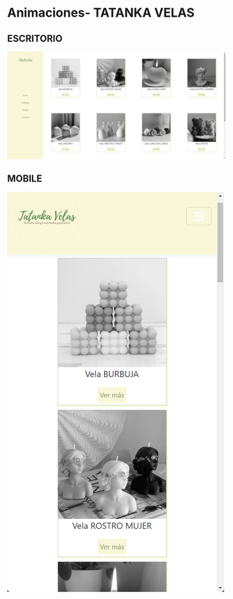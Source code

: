 # Animaciones- TATANKA VELAS

## ESCRITORIO 

![foto TATANKA VELAS](./assets/img/muestra1.png)

## MOBILE

![foto TATANKA VELAS](./assets/img/muestra2.png)

